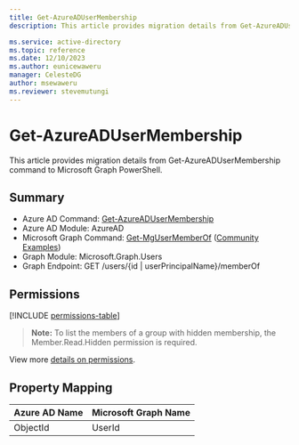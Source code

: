 ```yaml
---
title: Get-AzureADUserMembership
description: This article provides migration details from Get-AzureADUserMembership command to Microsoft Graph PowerShell.

ms.service: active-directory
ms.topic: reference
ms.date: 12/10/2023
ms.author: eunicewaweru
manager: CelesteDG
author: msewaweru
ms.reviewer: stevemutungi
---
```


# Get-AzureADUserMembership

This article provides migration details from Get-AzureADUserMembership command to Microsoft Graph PowerShell.

## Summary

+ Azure AD Command: [Get-AzureADUserMembership](/powershell/module/azuread/get-azureadusermembership)
+ Azure AD Module: AzureAD
+ Microsoft Graph Command: [Get-MgUserMemberOf](/powershell/module/microsoft.graph.users/get-mgusermemberof) ([Community Examples](https://github.com/orgs/msgraph/discussions?discussions_q=Get-MgUserMemberOf))
+ Graph Module: Microsoft.Graph.Users
+ Graph Endpoint:  GET /users/{id | userPrincipalName}/memberOf

## Permissions

[!INCLUDE [permissions-table](~/graphref/api-reference/v1.0/includes/permissions/user-list-memberof-permissions.md)]

> **Note:** To list the members of a group with hidden membership, the Member.Read.Hidden permission is required.

View more [details on permissions](/graph/api/user-list-memberof#permissions).

## Property Mapping

|Azure AD Name|Microsoft Graph Name|
|---|---|
|ObjectId|UserId|